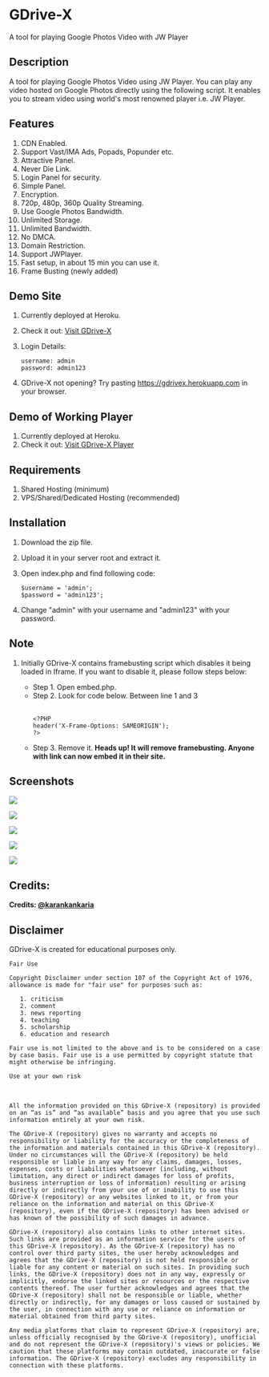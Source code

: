 # GDrive-X
A tool for playing Google Photos Video with JW Player

## Description

A tool for playing Google Photos Video using JW Player. You can play any video hosted on Google Photos directly using the following script. It enables you to stream video using world's most renowned player i.e. JW Player.

## Features

1. CDN Enabled.
2. Support Vast/IMA Ads, Popads, Popunder etc.
3. Attractive Panel.
4. Never Die Link.
4. Login Panel for security.
5. Simple Panel.
7. Encryption.
8. 720p, 480p, 360p Quality Streaming.
9. Use Google Photos Bandwidth.
10. Unlimited Storage.
11. Unlimited Bandwidth.
12. No DMCA.
13. Domain Restriction.
14. Support JWPlayer.
15. Fast setup, in about 15 min you can use it.
16. Frame Busting (newly added)

## Demo Site

1. Currently deployed at Heroku.
2. Check it out: <a href="https://gdrivex.herokuapp.com" target="_blank">Visit GDrive-X</a>
3. Login Details:

   ```
   username: admin
   password: admin123
   ```

4. GDrive-X not opening? Try pasting https://gdrivex.herokuapp.com in your browser. 

## Demo of Working Player

1. Currently deployed at Heroku.
2. Check it out: <a href="https://gdrivex.herokuapp.com/embed.php?url=VnBkYnFkQXNvbmRrL0c1aVRkV1BHUXJYSHhqTmxiSkJVeHZBRGU2enhNcVFFOEtwQWZlNkRWVUdPLzlJWXpFZGs2MHpaV3NhcWxKQmRDMVk5OXJVb0pKWUp4ZDdlbzBKMkZZNTBteWdEQ1JFWHFqSEQ0SFBUWGJpMUduaEpZZkxnQkx3YmU2WEIvc0ZzaW4xSVFkUTV2ZDlDK2JqOGZMN2RyVVhZdUFxdFY1eUpIcWZkNXVuN1RwaGdkc2hqYWthZTlXMlNnN2tlNHhvYjBjY0p0Vy9zQUszbXdKMCt3MkVpWi9wWXl4MjdTTnU1cFNFaFNDcUxxajl5eU9QbW9FY3VmMzEwZWJGZ2dTNHpDcjdac09pWVE9PQ==&sub=&poster=" target="_blank">Visit GDrive-X Player</a>

## Requirements

1. Shared Hosting (minimum)
2. VPS/Shared/Dedicated Hosting (recommended) 

## Installation

1. Download the zip file.
2. Upload it in your server root and extract it. 
3. Open index.php and find following code:

   ```
   $username = 'admin';
   $password = 'admin123';
   ```
   
4. Change "admin" with your username and "admin123" with your password.

## Note

1. Initially GDrive-X contains framebusting script which disables it being loaded in Iframe. If you want to disable it, please follow steps below:
   <ul>
   <li>Step 1. Open embed.php.</li>
   <li>Step 2. Look for code below. Between line 1 and 3</li>
   <br>
      
       <?PHP
       header('X-Frame-Options: SAMEORIGIN');
       ?>
       
   <li>Step 3. Remove it. <strong>Heads up! It will remove framebusting. Anyone with link can now embed it in their site.</strong></li>
   
   </ul>

## Screenshots

![](https://raw.githubusercontent.com/karankankaria/JWPlayer/master/assets/Screenshot%20(177).png)


![](https://raw.githubusercontent.com/karankankaria/JWPlayer/master/assets/Screenshot%20(199).jpg)


![](https://raw.githubusercontent.com/karankankaria/JWPlayer/master/assets/screencapturegooglephoto.jpg)


![](https://raw.githubusercontent.com/karankankaria/JWPlayer/master/assets/Screenshot%20(180).png)


![](https://raw.githubusercontent.com/karankankaria/JWPlayer/master/assets/Screenshot%20(181).png)


## Credits:

<p><b>Credits: <a href="https://github.com/karankankaria" target="_blank">@karankankaria</a></b></p>

## Disclaimer

GDrive-X is created for educational purposes only.
<br>
```
Fair Use

Copyright Disclaimer under section 107 of the Copyright Act of 1976, allowance is made for "fair use" for purposes such as:

   1. criticism
   2. comment 
   3. news reporting 
   4. teaching 
   5. scholarship
   6. education and research

Fair use is not limited to the above and is to be considered on a case by case basis. Fair use is a use permitted by copyright statute that might otherwise be infringing.

Use at your own risk
```
<br>

```
All the information provided on this GDrive-X (repository) is provided on an “as is” and “as available” basis and you agree that you use such information entirely at your own risk.

The GDrive-X (repository) gives no warranty and accepts no responsibility or liability for the accuracy or the completeness of the information and materials contained in this GDrive-X (repository). Under no circumstances will the GDrive-X (repository) be held responsible or liable in any way for any claims, damages, losses, expenses, costs or liabilities whatsoever (including, without limitation, any direct or indirect damages for loss of profits, business interruption or loss of information) resulting or arising directly or indirectly from your use of or inability to use this GDrive-X (repository) or any websites linked to it, or from your reliance on the information and material on this GDrive-X (repository), even if the GDrive-X (repository) has been advised or has known of the possibility of such damages in advance.

GDrive-X (repository) also contains links to other internet sites. Such links are provided as an information service for the users of this GDrive-X (repository). As the GDrive-X (repository) has no control over third party sites, the user hereby acknowledges and agrees that the GDrive-X (repository) is not held responsible or liable for any content or material on such sites. In providing such links, the GDrive-X (repository) does not in any way, expressly or implicitly, endorse the linked sites or resources or the respective contents thereof. The user further acknowledges and agrees that the GDrive-X (repository) shall not be responsible or liable, whether directly or indirectly, for any damages or loss caused or sustained by the user, in connection with any use or reliance on information or material obtained from third party sites.

Any media platforms that claim to represent GDrive-X (repository) are, unless officially recognised by the GDrive-X (repository), unofficial and do not represent the GDrive-X (repository)'s views or policies. We caution that these platforms may contain outdated, inaccurate or false information. The GDrive-X (repository) excludes any responsibility in connection with these platforms.

```
